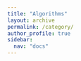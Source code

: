 ```yaml
---
title: "Algorithms"
layout: archive
permalink: /category/
author_profile: true
sidebar:
  nav: "docs"
---
```


